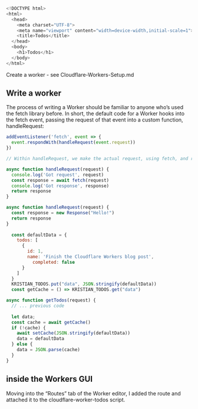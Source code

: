 ```js
<!DOCTYPE html>
<html>
  <head>
    <meta charset="UTF-8">
    <meta name="viewport" content="width=device-width,initial-scale=1">
    <title>Todos</title>
  </head>
  <body>
    <h1>Todos</h1>
  </body>
</html>
```
Create a worker - see Cloudflare-Workers-Setup.md

## Write a worker
The process of writing a Worker should be familiar to anyone who’s used the fetch library before. In short, the default code for a Worker hooks into the fetch event, passing the request of that event into a custom function, handleRequest:
```js
addEventListener('fetch', event => {
  event.respondWith(handleRequest(event.request))
})

// Within handleRequest, we make the actual request, using fetch, and return the response to the client. In short, we have a place to intercept the response body, but by default, we let it pass-through:

async function handleRequest(request) {
  console.log('Got request', request)
  const response = await fetch(request)
  console.log('Got response', response)
  return response
}

async function handleRequest(request) {
  const response = new Response("Hello!")
  return response
}
  
  const defaultData = { 
    todos: [
      {
        id: 1,
        name: 'Finish the Cloudflare Workers blog post',
          completed: false
      }
    ] 
  }
  KRISTIAN_TODOS.put("data", JSON.stringify(defaultData))
  const getCache = () => KRISTIAN_TODOS.get("data")

async function getTodos(request) {
  // ... previous code
  
  let data;
  const cache = await getCache()
  if (!cache) {
    await setCache(JSON.stringify(defaultData))
    data = defaultData
  } else {
    data = JSON.parse(cache)
  }
}
```
## inside the Workers GUI
 Moving into the “Routes” tab of the Worker editor, I added the route and attached it to the cloudflare-worker-todos script.
